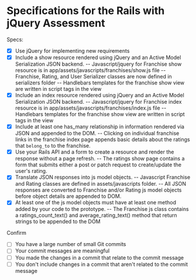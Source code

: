 # Specifications for the Rails with jQuery Assessment

Specs:
- [x] Use jQuery for implementing new requirements
- [x] Include a show resource rendered using jQuery and an Active Model Serialization JSON backend.
-- Javascript/jquery for Franchise show resource is in app/assets/javascripts/franchises/show.js file
-- Franchise, Rating, and User Serializer classes are now defined in serializers folder
-- Handlebars templates for the franchise show view are written in script tags in the view
- [x] Include an index resource rendered using jQuery and an Active Model Serialization JSON backend.
-- Javascript/jquery for Franchise index resource is in app/assets/javascripts/franchises/index.js file
-- Handlebars templates for the franchise show view are written in script tags in the view
- [x] Include at least one has_many relationship in information rendered via JSON and appended to the DOM.
-- Clicking on individual franchise links in the franchise index page appends basic details about the ratings that `belong_to` to the franchise.
- [x] Use your Rails API and a form to create a resource and render the response without a page refresh.
-- The ratings show page contains a form that submits either a post or patch request to create/update the user's rating.
- [x] Translate JSON responses into js model objects.
-- Javascript Franchise and Rating classes are defined in assets/javascripts folder.
-- All JSON responses are converted to Franchise and/or Rating js model objects before object details are appended to DOM.
- [x] At least one of the js model objects must have at least one method added by your code to the prototype.
-- The Franchise js class contains a ratings_count_text() and average_rating_text() method that return strings to be appended to the DOM

Confirm
- [ ] You have a large number of small Git commits
- [ ] Your commit messages are meaningful
- [ ] You made the changes in a commit that relate to the commit message
- [ ] You don't include changes in a commit that aren't related to the commit message

